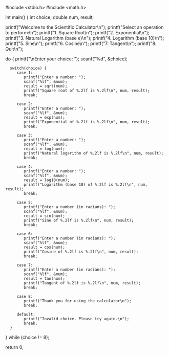 #include <stdio.h>
#include <math.h>

int main() {
   int choice;
   double num, result;

   printf("Welcome to the Scientific Calculator\n");
   printf("Select an operation to perform:\n");
   printf("1. Square Root\n");
   printf("2. Exponential\n");
   printf("3. Natural Logarithm (base e)\n");
   printf("4. Logarithm (base 10)\n");
   printf("5. Sine\n");
   printf("6. Cosine\n");
   printf("7. Tangent\n");
   printf("8. Quit\n");

   do {
      printf("\nEnter your choice: ");
      scanf("%d", &choice);

      switch(choice) {
         case 1:
            printf("Enter a number: ");
            scanf("%lf", &num);
            result = sqrt(num);
            printf("Square root of %.2lf is %.2lf\n", num, result);
            break;

         case 2:
            printf("Enter a number: ");
            scanf("%lf", &num);
            result = exp(num);
            printf("Exponential of %.2lf is %.2lf\n", num, result);
            break;

         case 3:
            printf("Enter a number: ");
            scanf("%lf", &num);
            result = log(num);
            printf("Natural logarithm of %.2lf is %.2lf\n", num, result);
            break;

         case 4:
            printf("Enter a number: ");
            scanf("%lf", &num);
            result = log10(num);
            printf("Logarithm (base 10) of %.2lf is %.2lf\n", num, result);
            break;

         case 5:
            printf("Enter a number (in radians): ");
            scanf("%lf", &num);
            result = sin(num);
            printf("Sine of %.2lf is %.2lf\n", num, result);
            break;

         case 6:
            printf("Enter a number (in radians): ");
            scanf("%lf", &num);
            result = cos(num);
            printf("Cosine of %.2lf is %.2lf\n", num, result);
            break;

         case 7:
            printf("Enter a number (in radians): ");
            scanf("%lf", &num);
            result = tan(num);
            printf("Tangent of %.2lf is %.2lf\n", num, result);
            break;

         case 8:
            printf("Thank you for using the calculator\n");
            break;

         default:
            printf("Invalid choice. Please try again.\n");
            break;
      }
   } while (choice != 8);

   return 0;
